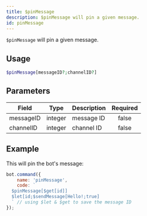 ```yaml
---
title: $pinMessage
description: $pinMessage will pin a given message.
id: pinMessage
---
```


`$pinMessage` will pin a given message.

## Usage

```php
$pinMessage[messageID?;channelID?]
```

## Parameters 

| Field     | Type    | Description     | Required |
|-----------|---------|-----------------|:--------:|
| messageID   | integer | message ID        |   false   |
| channelID   | integer | channel ID        |   false   |

## Example

This will pin the bot's message:

```javascript
bot.command({
    name: 'pinMessage',
    code: `
  $pinMessage[$get[id]]
  $let[id;$sendMessage[Hello!;true]
  ` // using $let & $get to save the message ID
});
```